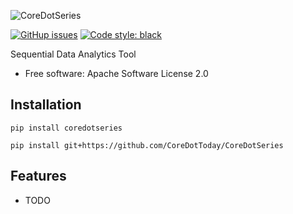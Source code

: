 ![CoreDotSeries](docs/static/logo.svg)


[![GitHup issues](https://img.shields.io/github/issues/CoreDotToday/CoreDotSeries)](https://github.com/CoreDotToday/CoreDotSeries/issues)
[![Code style: black](https://img.shields.io/badge/code%20style-black-000000.svg)](https://github.com/psf/black)


Sequential Data Analytics Tool

* Free software: Apache Software License 2.0


Installation
------------
```
pip install coredotseries
```

```
pip install git+https://github.com/CoreDotToday/CoreDotSeries
```


Features
--------

* TODO
